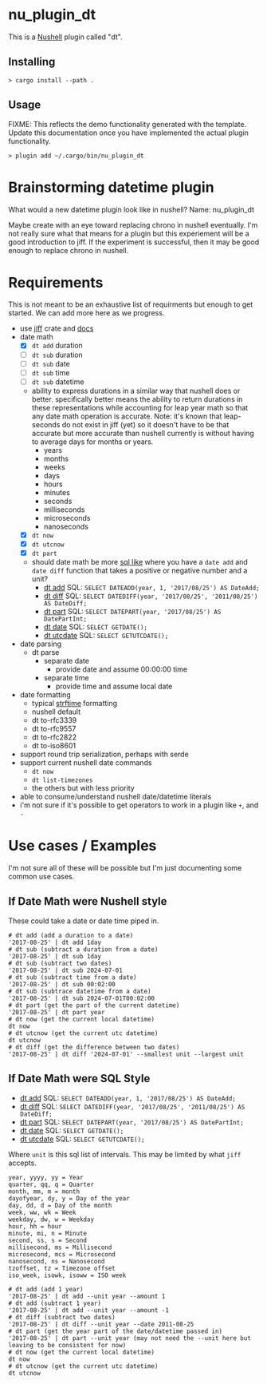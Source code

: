 # nu_plugin_dt

This is a [Nushell](https://nushell.sh/) plugin called "dt".

## Installing

```nushell
> cargo install --path .
```

## Usage

FIXME: This reflects the demo functionality generated with the template. Update this documentation
once you have implemented the actual plugin functionality.

```nushell
> plugin add ~/.cargo/bin/nu_plugin_dt
```

# Brainstorming datetime plugin

What would a new datetime plugin look like in nushell?
Name: nu_plugin_dt

Maybe create with an eye toward replacing chrono in nushell eventually. I'm not really sure what that means for a plugin but this experiement will be a good introduction to jiff. If the experiment is successful, then it may be good enough to replace chrono in nushell.

# Requirements

This is not meant to be an exhaustive list of requirments but enough to get started. We can add more here as we progress.

- use [jiff](https://github.com/BurntSushi/jiff) crate and [docs](https://docs.rs/jiff/latest/jiff/)
- date math
    - [x] `dt add` duration
    - [ ] `dt sub` duration
    - [ ] `dt sub` date
    - [ ] `dt sub` time
    - [ ] `dt sub` datetime
    - ability to express durations in a similar way that nushell does or better. specifically better means the ability to return durations in these representations while accounting for leap year math so that any date math operation is accurate. Note: it's known that leap-seconds do not exist in jiff (yet) so it doesn't have to be that accurate but more accurate than nushell currently is without having to average days for months or years.
        - years
        - months
        - weeks
        - days
        - hours
        - minutes
        - seconds
        - milliseconds
        - microseconds
        - nanoseconds
    - [x] `dt now`
    - [x] `dt utcnow`
    - [x] `dt part`

    - should date math be more [sql like](https://www.sqlshack.com/how-to-add-or-subtract-dates-in-sql-server/) where you have a `date add` and `date diff` function that takes a positive or negative number and a unit?
        - [dt add](https://www.w3schools.com/sql/func_sqlserver_dateadd.asp) SQL: `SELECT DATEADD(year, 1, '2017/08/25') AS DateAdd;`
        - [dt diff](https://www.w3schools.com/sql/func_sqlserver_datediff.asp) SQL: `SELECT DATEDIFF(year, '2017/08/25', '2011/08/25') AS DateDiff;`
        - [dt part](https://www.w3schools.com/sql/func_sqlserver_datepart.asp) SQL: `SELECT DATEPART(year, '2017/08/25') AS DatePartInt;`
        - [dt date](https://www.w3schools.com/sql/func_sqlserver_getdate.asp) SQL: `SELECT GETDATE();`
        - [dt utcdate](https://www.w3schools.com/sql/func_sqlserver_getutcdate.asp) SQL: `SELECT GETUTCDATE();`
- date parsing
    - dt parse
        - separate date
            - provide date and assume 00:00:00 time
        - separate time
            - provide time and assume local date
- date formatting
    - typical [strftime](https://pubs.opengroup.org/onlinepubs/009695399/functions/strftime.html) formatting
    - nushell default
    - dt to-rfc3339
    - dt to-rfc9557
    - dt to-rfc2822
    - dt to-iso8601
- support round trip serialization, perhaps with serde
- support current nushell date commands
    - `dt now`
    - `dt list-timezones`
    - the others but with less priority
- able to consume/understand nushell date/datetime literals
- i'm not sure if it's possible to get operators to work in a plugin like `+`, and `-`

# Use cases / Examples

I'm not sure all of these will be possible but I'm just documenting some common use cases.

## If Date Math were Nushell style

These could take a date or date time piped in.

```nushell
# dt add (add a duration to a date)
'2017-08-25' | dt add 1day
# dt sub (subtract a duration from a date)
'2017-08-25' | dt sub 1day
# dt sub (subtract two dates)
'2017-08-25' | dt sub 2024-07-01
# dt sub (subtract time from a date)
'2017-08-25' | dt sub 00:02:00
# dt sub (subtrace datetime from a date)
'2017-08-25' | dt sub 2024-07-01T00:02:00
# dt part (get the part of the current datetime)
'2017-08-25' | dt part year
# dt now (get the current local datetime)
dt now
# dt utcnow (get the current utc datetime)
dt utcnow
# dt diff (get the difference between two dates)
'2017-08-25' | dt diff '2024-07-01' --smallest unit --largest unit
```

## If Date Math were SQL Style

- [dt add](https://www.w3schools.com/sql/func_sqlserver_dateadd.asp) SQL: `SELECT DATEADD(year, 1, '2017/08/25') AS DateAdd;`
- [dt diff](https://www.w3schools.com/sql/func_sqlserver_datediff.asp) SQL: `SELECT DATEDIFF(year, '2017/08/25', '2011/08/25') AS DateDiff;`
- [dt part](https://www.w3schools.com/sql/func_sqlserver_datepart.asp) SQL: `SELECT DATEPART(year, '2017/08/25') AS DatePartInt;`
- [dt date](https://www.w3schools.com/sql/func_sqlserver_getdate.asp) SQL: `SELECT GETDATE();`
- [dt utcdate](https://www.w3schools.com/sql/func_sqlserver_getutcdate.asp) SQL: `SELECT GETUTCDATE();`

Where `unit` is this sql list of intervals. This may be limited by what `jiff` accepts.
```
year, yyyy, yy = Year
quarter, qq, q = Quarter
month, mm, m = month
dayofyear, dy, y = Day of the year
day, dd, d = Day of the month
week, ww, wk = Week
weekday, dw, w = Weekday
hour, hh = hour
minute, mi, n = Minute
second, ss, s = Second
millisecond, ms = Millisecond
microsecond, mcs = Microsecond
nanosecond, ns = Nanosecond
tzoffset, tz = Timezone offset
iso_week, isowk, isoww = ISO week
```

```nushell
# dt add (add 1 year)
'2017-08-25' | dt add --unit year --amount 1
# dt add (subtract 1 year)
'2017-08-25' | dt add --unit year --amount -1
# dt diff (subtract two dates)
'2017-08-25' | dt diff --unit year --date 2011-08-25
# dt part (get the year part of the date/datetime passed in)
'2017-08-25' | dt part --unit year (may not need the --unit here but leaving to be consistent for now)
# dt now (get the current local datetime)
dt now
# dt utcnow (get the current utc datetime)
dt utcnow
```
